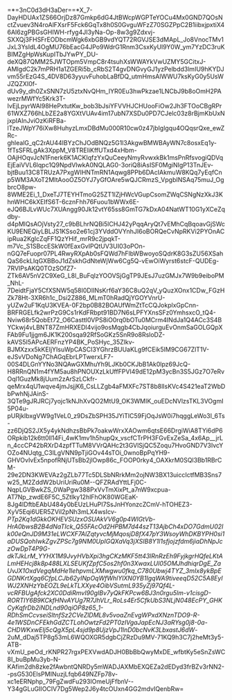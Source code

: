 =*=3nC0d3dH3aDer==*X_7-DayHDUAx1ZS66OrjDz87Gmkp6dG4JtBWcpWGPTeYOCu4Mx0GND7QOsNctZvuev3N4roAlFXsrF5Fck6GqTx8h0S0GvguWFzZ70SGZPpC2B1iibxjpxtiX46AI6zgPBGsGHIWH-rfyg4JI3yNa-Op-8w3g9Zdxvj-SXXQj3FHSFrEODbcmWgk6xbGB9vdYQT72RGVJSE3dMApL_Jo8VnocTMv1JxL3YsIdL4OgMU76bEacG4JPo9WdrG1Rnm3CsxKyUl9Y0W_ym7YzDC3ruKBIMZgHpWsKupITbJYwPY_DU-deXQ87QMM25JWTOpm5VmpC8r4tsuhXsWWAYkVwUZMY5GCitxJ-AMIgdC2k7mPRH1a1ZGERi5b_cRbS2T4gvDNGvyGJ1yzPelbdd3lmIU9hKYDJvm55rEzG4S_4DV8D63yyuvFuhobLaBfDQ_utmHmsAlWWU7ksKyG0y5UsWJZQZXI0f-dUv9y_dh0ZxSNN7zU5ztxNvQHm_IYR0Eu3hwPkzae1LNCbJ9b8oOmH2PAwezrMWfYc5Krk3T-IvEjLpyrWAl98HePxtutKw_bob3bJsiYFVVHJCHUooFiOw2Jh3FTOoCBgRPr61WXZ766hLbZE2a8YGXtVUAv4im17ubN7XSDu0PD7CJelc03z8rBjmKbUxNjxpIAInJviOzKiRFBa-lTzeJWpY76iXw8HuhyzLmxDBdMu000R10cw0z47jbIglgqu4OQqsrQxe_ewZRc-ghlealG_qC2rAU44IBYzChJOdBNQz5G1l3AkgwBMWBAyWN7c8osxEq1y-1fTsSFRLgAk3XppM_V8TREIiKffUTxd4xHbm-OAjHOqvJcN1Fnerk6K1ACKIqfzYxQuCeeyNmyRvwxkBk1msPnRfsvogiQDVqEjEaiVVL6lqpc1Q9NpdVlwkA0NQLAG0-3oriQ8iAsISF0MgiNIgP13TnJEv-bjtBuu13C8TRUzA7PxgWIHNTmRN1Aqwg8PPb6DAcIAkmuW8KQq7yEqfCnp5WM3AXoT2MItAooOZ5OYJ7yGfOAre5wQJCRmzS_VpgbINSAq75muJ_OgbrcO8pw-8WME2Ei_1_DxeTJ7TEYHTmoG25ZT1lZjHWcVGupCsomZWqCSNgNzXkJ3KhnWHC6kXEIfS6T-6cznFhh76Fuou1bWWx6E-eJQ6BJLvWUc7XUAngg90Jk12vtY65ss8GmTG7kDxA04NatWT10G1yXCeZqdby-d4pMlQsAOjVsty27_c9bBLhrNQBi5lCHJ42yPqqAryQt7vEMhCqBqoavGjSWcKU9ENEQiyLBLJS1KSso2e61cj3YVddOVYnhJI6oBORQeCvNpRKVi2PYOnACipRua2KglcZqFF1QzYHif_mrR9c2jpqkT-m7Vc_S1SBccESkW0fEaxGvIPQtUV3UI03oPOn-nGQ7eFuopr07PL4RwyRXpAb0sFQWd7hFlbWBwoyoSQdrK8G3sZU56XSahQaS6ckLIqGXBBoJ1dZskhGdNteWjWw6Cg5Q-vEwOiWyrst6stcF-QUDEg-7RVIPsAKQ0TOzSOfZ7-ZTk6AV5nV2C9XeG_L8l_BuFqIzYOOVSjGgTP9JEsJ7uzGMJx7W9b9eiboPM_NhL-7DeidtFjaY5CfXSNW5q58I0DIINsKrf6aY36C8uQ2qV_yQuzXOnx1CDw_FGzHZk78Ht-3XR6h1c_Dsi2Z886_MLmT0hRadQjYGOYVnrU-yUZw2uF1KqU3KVEA-0F2bp0B82BOAUfWmZtTcCQJokplxGpCnn-BRFRGELfk2wrPzG9Cs1rKdFRbpt91BD7N6sLPFYXnsSFz0YmhsxcO_tQ4-Nviw68r5QobEt72_O6Casttl0VPS8iO0rq0bOTu0MCrm4INdJa1Q4ACc3S4BYCkwj4vLBNT87ZmHRXEDI4vijo9osMqgb4CbJqoiurguEvOnmSaGOLGQpXFAb9Fu1jjgm6JK1K200sqa92RfSoGKz5SnR9o8RsloDZ-kAVS5I5APcAERFnzYP4BK_PoSHyc_35Zlkv-BJMXzxx5kKEIjYIsuWpCASCI3YGhrzBUUaKLg9fCEik5IM9CG67ZlT1V-eJSvVDoNg7ChAGqEbrLPTwerxLF7-00S4DLGnYYNo3NQAwGXMhuYh9LJKb0CKJbB1Ak0lpz69JcQ-H8RRnQN1m4fYM5au8hPNOUXzLkUffFPVI49dE12pM3ycBn3S5JGz7O7eRvOql1GuzMk8jUum2zArSzLCkfr-qeMrx4qU1wqve4jmJsjjK6_CsLLZgb4aFMXFc7ST8b8lIsKVc4S421eaT2WbDbPwhNjJAinS-3QTe9gJRJRCj7yojc1kNJhXvQO2MtU9_OK3WMIK_ouEDcNVlzsTKL3VOgmI5P04u-pURjkIbxgVW9g1VeL0_z9DsZbSPH35JYiTlC59FjOqJsW0i7hqggLeWo3I_6Ts-zz6DjQS2JX5y4ykNdhzsBbPk7oakwWrxXAOwm6qtsE66DrgiWiA8TYi6dP6ORpkib12k6tt0ll14Fi_4wK1mv1h5hupQx_vscfCTrPH3FGvExZeSa_4x6Ap__jrLn_4ccCP42bRXrD4zpfTTuM8VVrQAHc2t3GVlSjQC5Zoqu7HvoGND7V3IvcYOZo4NUqtg_C3lLgVNN9pTjiGOv44sTOi_0wnoBpPqYH9-GHVOvIvEx5npofRNjUTsBb2jlOwp86c_FOOP0rky4_OAXkrM0SQl3Bb1RBrCM-29e2DN3KWEVAz2gZLb77Tc5DLSbNRrkMm2ojNW3BX13uiccIctfMB3Sns7w25_M2ZddW2bUriUriRu0M--QFZRAdYttLFj0C-NqpLGVBwkZS_0WaPgw388PxVvTmXixPt_a7nW9xcpua-AT7Np_zwdE6F5C_5ZtIky12hlFhOK80WGEaK-8Jg4IDftbEAbU484y0bEUzLHuPI7SsJnHYonzcZCmV-hTOHEZ3-XyV5Eqi6UER5ZVil2pNh3mLX4wsIcv-_PTp2Kq1dGkkOKHEVSUzxOSUAkVV6g0p4WlGtVb-HrA0bwsB2B4dNaTIck_Q55FAcOd2HPBM7d44szT13AjbCh4xDO7GdmU02Ik00eQnJD9M31eLWCXF7AlZqtyvcMjMqosjD8fX47pY3WsoyWhDKBYPH0si1aDUSQohIwkZgvZPSc7g9NM0UpIGQXaVq3jXSIB8Y1l1sfjojzfdm6jiaDhNpJczOwDpT4P9G-dkTJkLrM_YYHX1M9JvyHVbXpi3hgCKzMKF5tt43lRnRzEh9FyjkgrHQfeLKtALmHEHcj8k8p488LXLSEUKfZpfC5os2hf0n3XwaxLUl05OMJhdhiqrDgE_ZaUvJX1OxdVegqMdHe1IehpvmLXMwgwu0fkq_C780Ubwj4TYZ_3mIx8ykBpEGDNKrtXgq6CfpLCJb62yINpOqWfWhlYlXN0YB1IgqWA9tiveeqD52C5A8EylWJ2XNHzYbEOZL9eLkTLXXye4OibVSutmL935yZj97Qf4L-vcRFBUgAfck2XC0DdiRmvI90gIBv7yQkFKPcw6BJ3n0rgu5lm-v1cisgD-RORTIY6B9KCkfHNvAYUg7R7JhVLr_RoLs4Er5CfkUbS3NLjN048EcPY_GHKCyKqfrDb2iNDLnd90qiOP8z65_1-RDhSmCcvseiSltnfSz2CVeZlDML8v5voaZnEvgWPxdXNznTDO9-R-4e1WSDnCFEkhGdZCTLohOwtzFd2PT0zIVgaJapEcNJ3aRYsg0j8-0a-CHDWKxwEIj5cQgX5pL4sjd9p8UjzVpJ1lnD0bcNvK3LbxastJ6dW_-2uM_dDaj5TP8g53mL6WQOXGR5dgbCjZRzDu9MV-71KQ9h3C7j2heMt3y5-ATB-vXmU_peOd_rKNPR27rgxPEXVwdADJH0BbBbQwyMxDE_wfbtKy5eSnZsWC8I_buBpMu3yb-N-KAfim2dh8zke2fAwbntQNRDy5mWADJAXMbEXQEZa2dEDyd3frBZv3rNN2--psG530ElsPMINuzjLfqb649NZFp78v-xc1eERNphp_79FgZwdFu293IOmeUjFfbnV--Y34gGLuGIIOCIV7Dg5Wep2J6y4tcOUxn4GG2mdvIQenbRw=